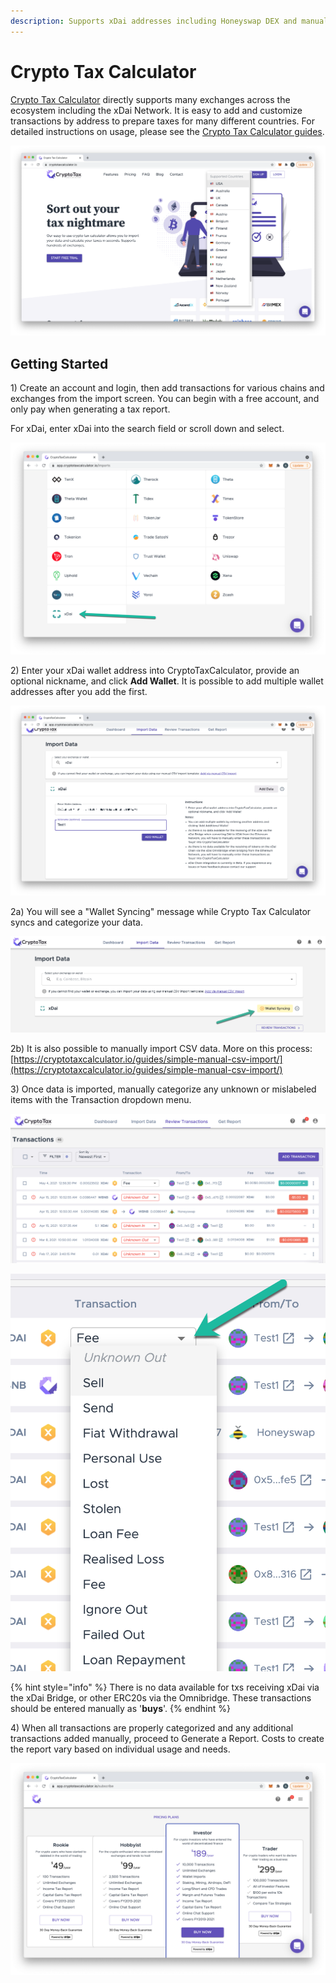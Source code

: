 ```yaml
---
description: Supports xDai addresses including Honeyswap DEX and manual imports
---
```


# Crypto Tax Calculator

[Crypto Tax Calculator](https://cryptotaxcalculator.io/) directly supports many exchanges across the ecosystem including the xDai Network. It is easy to add and customize transactions by address to prepare taxes for many different countries.  For detailed instructions on usage, please see the [Crypto Tax Calculator guides](https://cryptotaxcalculator.io/blog).

![](../../.gitbook/assets/cryptotax1.png)

## Getting Started

1\) Create an account and login, then add transactions for various chains and exchanges from the import screen. You can begin with a free account, and only pay when generating a tax report.

For xDai, enter xDai into the search field or scroll down and select.

![](../../.gitbook/assets/cryptotax2.png)

2\) Enter your xDai wallet address into CryptoTaxCalculator, provide an optional nickname, and click **Add Wallet**. It is possible to add multiple wallet addresses after you add the first.

![](../../.gitbook/assets/wallet1.png)

2a\) You will see a "Wallet Syncing" message while Crypto Tax Calculator syncs and categorize your data. 

![](../../.gitbook/assets/wallet2%20%281%29.png)

2b\) It is also possible to  manually import CSV data. More on this process: [https://cryptotaxcalculator.io/guides/simple-manual-csv-import/](https://cryptotaxcalculator.io/guides/simple-manual-csv-import/)

3\) Once data is imported, manually categorize any unknown or mislabeled items with the Transaction dropdown menu.

![](../../.gitbook/assets/review-txs-1.png)

![Selecting  a tx type ](../../.gitbook/assets/crypto-tax-categorization.png)

{% hint style="info" %}
There is no data available for txs receiving xDai via the xDai Bridge, or other ERC20s via the Omnibridge. These transactions should be entered manually as '**buys**'.
{% endhint %}

4\) When all transactions are properly categorized and any additional transactions added manually, proceed to Generate a Report. Costs to create the report vary based on individual usage and needs.

![](../../.gitbook/assets/crypto-tax-report.png)



